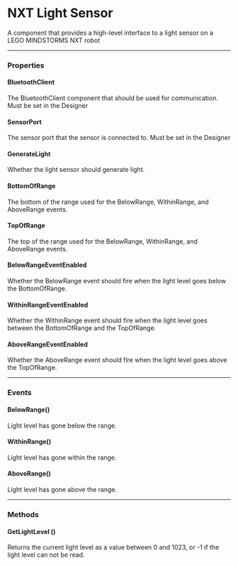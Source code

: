 # NXT Light Sensor

A component that provides a high-level interface to a light sensor on a LEGO MINDSTORMS NXT robot

---

### Properties

#### BluetoothClient

The BluetoothClient component that should be used for communication. Must be set in the Designer

#### SensorPort

The sensor port that the sensor is connected to. Must be set in the Designer

#### GenerateLight

Whether the light sensor should generate light.

#### BottomOfRange

The bottom of the range used for the BelowRange, WithinRange, and AboveRange events.

#### TopOfRange

The top of the range used for the BelowRange, WithinRange, and AboveRange events.

#### BelowRangeEventEnabled

Whether the BelowRange event should fire when the light level goes below the BottomOfRange.

#### WithinRangeEventEnabled

Whether the WithinRange event should fire when the light level goes between the BottomOfRange and the TopOfRange.

#### AboveRangeEventEnabled

Whether the AboveRange event should fire when the light level goes above the TopOfRange.

---

### Events

#### BelowRange()

Light level has gone below the range.

#### WithinRange()

Light level has gone within the range.

#### AboveRange()

Light level has gone above the range.

---

### Methods

#### GetLightLevel ()

Returns the current light level as a value between 0 and 1023, or -1 if the light level can not be read.
